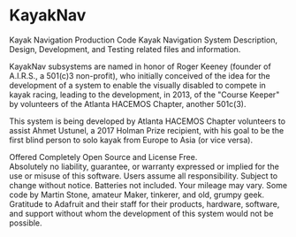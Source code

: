 # KayakNav
Kayak Navigation Production Code
Kayak Navigation System Description, Design, Development, and Testing related files and information.

KayakNav subsystems are named in honor of Roger Keeney (founder of A.I.R.S., a 501(c)3 non-profit), 
who initially conceived of the idea for the development of a system to enable the visually disabled to compete
in kayak racing, leading to the development, in 2013, of the "Course Keeper" by volunteers of the Atlanta HACEMOS 
Chapter, another 501c(3).

This system is being developed by Atlanta HACEMOS Chapter volunteers to assist Ahmet Ustunel, a 2017 Holman Prize recipient, 
with his goal to be the first blind person to solo kayak from Europe to Asia (or vice versa).

Offered Completely Open Source and License Free.  
Absolutely no liability, guarantee, or warranty expressed or implied for the use or misuse of this software.
Users assume all responsibility.  Subject to change without notice.  Batteries not included.  Your mileage may vary.
Some code by Martin Stone, amateur Maker, tinkerer, and old, grumpy geek. 
Gratitude to Adafruit and their staff for their products, hardware, software, and support without whom the development
of this system would not be possible.  
